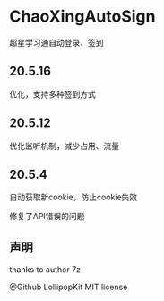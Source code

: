 # ChaoXingAutoSign
超星学习通自动登录、签到


## 20.5.16
优化，支持多种签到方式


## 20.5.12
优化监听机制，减少占用、流量


## 20.5.4
自动获取新cookie，防止cookie失效

修复了API错误的问题


## 声明
thanks to author 7z


@Github LollipopKit MIT license
